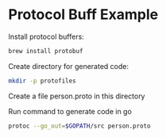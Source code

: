# Protocol Buff Example

Install protocol buffers:

```bash
brew install protobuf
```

Create directory for generated code:

```bash
mkdir -p protofiles
```

Create a file person.proto in this directory

Run command to generate code in go

```bash
protoc --go_out=$GOPATH/src person.proto
```
